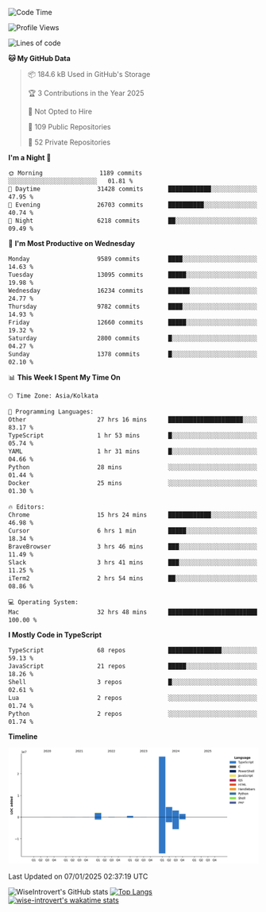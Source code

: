 <!--START_SECTION:waka-->
![Code Time](http://img.shields.io/badge/Code%20Time-2%2C083%20hrs%2013%20mins-blue)

![Profile Views](http://img.shields.io/badge/Profile%20Views-0-blue)

![Lines of code](https://img.shields.io/badge/From%20Hello%20World%20I%27ve%20Written-40.0%20million%20lines%20of%20code-blue)

**🐱 My GitHub Data** 

> 📦 184.6 kB Used in GitHub's Storage 
 > 
> 🏆 3 Contributions in the Year 2025
 > 
> 🚫 Not Opted to Hire
 > 
> 📜 109 Public Repositories 
 > 
> 🔑 52 Private Repositories 
 > 
**I'm a Night 🦉** 

```text
🌞 Morning                1189 commits        ░░░░░░░░░░░░░░░░░░░░░░░░░   01.81 % 
🌆 Daytime                31428 commits       ████████████░░░░░░░░░░░░░   47.95 % 
🌃 Evening                26703 commits       ██████████░░░░░░░░░░░░░░░   40.74 % 
🌙 Night                  6218 commits        ██░░░░░░░░░░░░░░░░░░░░░░░   09.49 % 
```
📅 **I'm Most Productive on Wednesday** 

```text
Monday                   9589 commits        ████░░░░░░░░░░░░░░░░░░░░░   14.63 % 
Tuesday                  13095 commits       █████░░░░░░░░░░░░░░░░░░░░   19.98 % 
Wednesday                16234 commits       ██████░░░░░░░░░░░░░░░░░░░   24.77 % 
Thursday                 9782 commits        ████░░░░░░░░░░░░░░░░░░░░░   14.93 % 
Friday                   12660 commits       █████░░░░░░░░░░░░░░░░░░░░   19.32 % 
Saturday                 2800 commits        █░░░░░░░░░░░░░░░░░░░░░░░░   04.27 % 
Sunday                   1378 commits        █░░░░░░░░░░░░░░░░░░░░░░░░   02.10 % 
```


📊 **This Week I Spent My Time On** 

```text
🕑︎ Time Zone: Asia/Kolkata

💬 Programming Languages: 
Other                    27 hrs 16 mins      █████████████████████░░░░   83.17 % 
TypeScript               1 hr 53 mins        █░░░░░░░░░░░░░░░░░░░░░░░░   05.74 % 
YAML                     1 hr 31 mins        █░░░░░░░░░░░░░░░░░░░░░░░░   04.66 % 
Python                   28 mins             ░░░░░░░░░░░░░░░░░░░░░░░░░   01.44 % 
Docker                   25 mins             ░░░░░░░░░░░░░░░░░░░░░░░░░   01.30 % 

🔥 Editors: 
Chrome                   15 hrs 24 mins      ████████████░░░░░░░░░░░░░   46.98 % 
Cursor                   6 hrs 1 min         █████░░░░░░░░░░░░░░░░░░░░   18.34 % 
BraveBrowser             3 hrs 46 mins       ███░░░░░░░░░░░░░░░░░░░░░░   11.49 % 
Slack                    3 hrs 41 mins       ███░░░░░░░░░░░░░░░░░░░░░░   11.25 % 
iTerm2                   2 hrs 54 mins       ██░░░░░░░░░░░░░░░░░░░░░░░   08.86 % 

💻 Operating System: 
Mac                      32 hrs 48 mins      █████████████████████████   100.00 % 
```

**I Mostly Code in TypeScript** 

```text
TypeScript               68 repos            ███████████████░░░░░░░░░░   59.13 % 
JavaScript               21 repos            █████░░░░░░░░░░░░░░░░░░░░   18.26 % 
Shell                    3 repos             █░░░░░░░░░░░░░░░░░░░░░░░░   02.61 % 
Lua                      2 repos             ░░░░░░░░░░░░░░░░░░░░░░░░░   01.74 % 
Python                   2 repos             ░░░░░░░░░░░░░░░░░░░░░░░░░   01.74 % 
```



**Timeline**

![Lines of Code chart](https://raw.githubusercontent.com/wise-introvert/wise-introvert/master/assets/bar_graph.png)


 Last Updated on 07/01/2025 02:37:19 UTC
<!--END_SECTION:waka-->

![WiseIntrovert's GitHub stats](https://github-readme-stats.vercel.app/api?username=wise-introvert&count_private=true&show_icons=true)
[![Top Langs](https://github-readme-stats.vercel.app/api/top-langs/?username=wise-introvert&langs_count=10)](https://github.com/anuraghazra/github-readme-stats)
[![wise-introvert's wakatime stats](https://github-readme-stats.vercel.app/api/wakatime?username=wiseintrovert)](https://github.com/anuraghazra/github-readme-stats)
